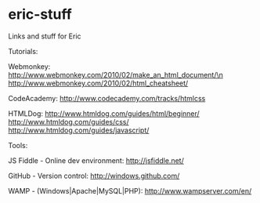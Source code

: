 eric-stuff
==========

Links and stuff for Eric

Tutorials:

Webmonkey:		http://www.webmonkey.com/2010/02/make_an_html_document/\n
              http://www.webmonkey.com/2010/02/html_cheatsheet/

CodeAcademy: 	http://www.codecademy.com/tracks/htmlcss

HTMLDog:			http://www.htmldog.com/guides/html/beginner/
							http://www.htmldog.com/guides/css/
							http://www.htmldog.com/guides/javascript/




Tools:

JS Fiddle - Online dev environment: 	http://jsfiddle.net/

GitHub - Version control:							http://windows.github.com/

WAMP - (Windows|Apache|MySQL|PHP):		http://www.wampserver.com/en/


